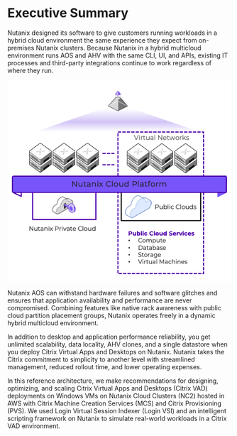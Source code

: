 # Executive Summary

Nutanix designed its software to give customers running workloads in a hybrid cloud environment the same experience they expect from on-premises Nutanix clusters. Because Nutanix in a hybrid multicloud environment runs AOS and AHV with the same CLI, UI, and APIs, existing IT processes and third-party integrations continue to work regardless of where they run.

![Overview of the Nutanix Hybrid Multicloud Software](../images/RA-2139_Citrix_Virtual_Apps_and_Desktops_Windows_Desktops_on_NC2_AWS_image01.png "Overview of the Nutanix Hybrid Multicloud Software")

Nutanix AOS can withstand hardware failures and software glitches and ensures that application availability and performance are never compromised. Combining features like native rack awareness with public cloud partition placement groups, Nutanix operates freely in a dynamic hybrid multicloud environment.

In addition to desktop and application performance reliability, you get unlimited scalability, data locality, AHV clones, and a single datastore when you deploy Citrix Virtual Apps and Desktops on Nutanix. Nutanix takes the Citrix commitment to simplicity to another level with streamlined management, reduced rollout time, and lower operating expenses.

In this reference architecture, we make recommendations for designing, optimizing, and scaling Citrix Virtual Apps and Desktops (Citrix VAD) deployments on Windows VMs on Nutanix Cloud Clusters (NC2) hosted in AWS with Citrix Machine Creation Services (MCS) and Citrix Provisioning (PVS). We used Login Virtual Session Indexer (Login VSI) and an intelligent scripting framework on Nutanix to simulate real-world workloads in a Citrix VAD environment. 